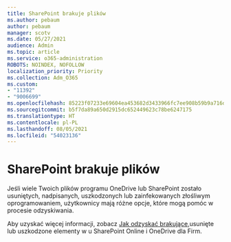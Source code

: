 ```yaml
---
title: SharePoint brakuje plików
ms.author: pebaum
author: pebaum
manager: scotv
ms.date: 05/27/2021
audience: Admin
ms.topic: article
ms.service: o365-administration
ROBOTS: NOINDEX, NOFOLLOW
localization_priority: Priority
ms.collection: Adm_O365
ms.custom:
- "11392"
- "9006699"
ms.openlocfilehash: 85223f07233e69604ea453682d3433966fc7ee908b59b9a716d9ba99950c9e62
ms.sourcegitcommit: b5f7da89a650d2915dc652449623c78be6247175
ms.translationtype: HT
ms.contentlocale: pl-PL
ms.lasthandoff: 08/05/2021
ms.locfileid: "54023136"
---
```

# <a name="sharepoint-files-are-missing"></a>SharePoint brakuje plików

Jeśli wiele Twoich plików programu OneDrive lub SharePoint zostało usuniętych, nadpisanych, uszkodzonych lub zainfekowanych złośliwym oprogramowaniem, użytkownicy mają różne opcje, które mogą pomóc w procesie odzyskiwania.

Aby uzyskać więcej informacji, zobacz [Jak odzyskać brakujące,](https://go.microsoft.com/fwlink/?linkid=2110774)usunięte lub uszkodzone elementy w u SharePoint Online i OneDrive dla Firm.
